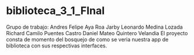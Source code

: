 # biblioteca_3_1_FInal
Grupo de trabajo:
Andres Felipe Aya Roa
Jarby Leonardo Medina Lozada
Richard Camilo Puentes Castro
Daniel Mateo Quintero Velandia
El proyecto consta de momento del bosquejo de como se veria nuestra app de biblioteca con sus respectivas interfaces.
